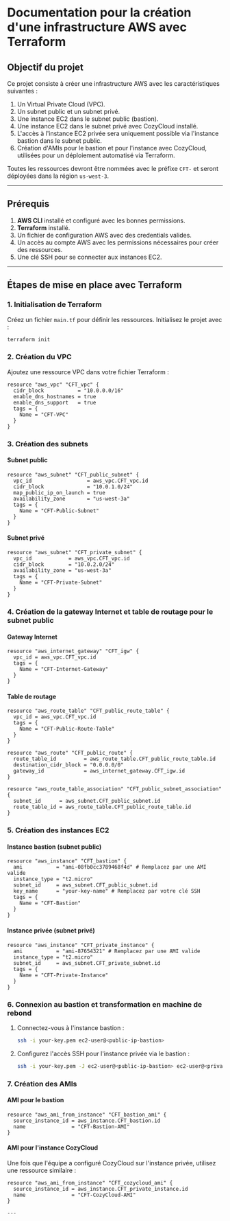 # Documentation pour la création d'une infrastructure AWS avec Terraform

## Objectif du projet

Ce projet consiste à créer une infrastructure AWS avec les caractéristiques suivantes :

1. Un Virtual Private Cloud (VPC).
2. Un subnet public et un subnet privé.
3. Une instance EC2 dans le subnet public (bastion).
4. Une instance EC2 dans le subnet privé avec CozyCloud installé.
5. L'accès à l'instance EC2 privée sera uniquement possible via l'instance bastion dans le subnet public.
6. Création d'AMIs pour le bastion et pour l'instance avec CozyCloud, utilisées pour un déploiement automatisé via Terraform.

Toutes les ressources devront être nommées avec le préfixe `CFT-` et seront déployées dans la région `us-west-3`.

---

## Prérequis

1. **AWS CLI** installé et configuré avec les bonnes permissions.
2. **Terraform** installé.
3. Un fichier de configuration AWS avec des credentials valides.
4. Un accès au compte AWS avec les permissions nécessaires pour créer des ressources.
5. Une clé SSH pour se connecter aux instances EC2.

---

## Étapes de mise en place avec Terraform

### 1. Initialisation de Terraform
Créez un fichier `main.tf` pour définir les ressources. Initialisez le projet avec :
```bash
terraform init
```

### 2. Création du VPC
Ajoutez une ressource VPC dans votre fichier Terraform :
```hcl
resource "aws_vpc" "CFT_vpc" {
  cidr_block           = "10.0.0.0/16"
  enable_dns_hostnames = true
  enable_dns_support   = true
  tags = {
    Name = "CFT-VPC"
  }
}
```

### 3. Création des subnets
#### Subnet public
```hcl
resource "aws_subnet" "CFT_public_subnet" {
  vpc_id                  = aws_vpc.CFT_vpc.id
  cidr_block              = "10.0.1.0/24"
  map_public_ip_on_launch = true
  availability_zone       = "us-west-3a"
  tags = {
    Name = "CFT-Public-Subnet"
  }
}
```
#### Subnet privé
```hcl
resource "aws_subnet" "CFT_private_subnet" {
  vpc_id            = aws_vpc.CFT_vpc.id
  cidr_block        = "10.0.2.0/24"
  availability_zone = "us-west-3a"
  tags = {
    Name = "CFT-Private-Subnet"
  }
}
```

### 4. Création de la gateway Internet et table de routage pour le subnet public
#### Gateway Internet
```hcl
resource "aws_internet_gateway" "CFT_igw" {
  vpc_id = aws_vpc.CFT_vpc.id
  tags = {
    Name = "CFT-Internet-Gateway"
  }
}
```
#### Table de routage
```hcl
resource "aws_route_table" "CFT_public_route_table" {
  vpc_id = aws_vpc.CFT_vpc.id
  tags = {
    Name = "CFT-Public-Route-Table"
  }
}

resource "aws_route" "CFT_public_route" {
  route_table_id         = aws_route_table.CFT_public_route_table.id
  destination_cidr_block = "0.0.0.0/0"
  gateway_id             = aws_internet_gateway.CFT_igw.id
}

resource "aws_route_table_association" "CFT_public_subnet_association" {
  subnet_id      = aws_subnet.CFT_public_subnet.id
  route_table_id = aws_route_table.CFT_public_route_table.id
}
```

### 5. Création des instances EC2
#### Instance bastion (subnet public)
```hcl
resource "aws_instance" "CFT_bastion" {
  ami           = "ami-08fb0cc3789468f4d" # Remplacez par une AMI valide
  instance_type = "t2.micro"
  subnet_id     = aws_subnet.CFT_public_subnet.id
  key_name      = "your-key-name" # Remplacez par votre clé SSH
  tags = {
    Name = "CFT-Bastion"
  }
}
```
#### Instance privée (subnet privé)
```hcl
resource "aws_instance" "CFT_private_instance" {
  ami           = "ami-87654321" # Remplacez par une AMI valide
  instance_type = "t2.micro"
  subnet_id     = aws_subnet.CFT_private_subnet.id
  tags = {
    Name = "CFT-Private-Instance"
  }
}
```

### 6. Connexion au bastion et transformation en machine de rebond
1. Connectez-vous à l'instance bastion :
   ```bash
   ssh -i your-key.pem ec2-user@<public-ip-bastion>
   ```
2. Configurez l'accès SSH pour l'instance privée via le bastion :
   ```bash
   ssh -i your-key.pem -J ec2-user@<public-ip-bastion> ec2-user@<private-ip-instance>
   ```

### 7. Création des AMIs
#### AMI pour le bastion
```hcl
resource "aws_ami_from_instance" "CFT_bastion_ami" {
  source_instance_id = aws_instance.CFT_bastion.id
  name               = "CFT-Bastion-AMI"
}
```
#### AMI pour l'instance CozyCloud
Une fois que l'équipe a configuré CozyCloud sur l'instance privée, utilisez une ressource similaire :
```hcl
resource "aws_ami_from_instance" "CFT_cozycloud_ami" {
  source_instance_id = aws_instance.CFT_private_instance.id
  name               = "CFT-CozyCloud-AMI"
}

---
